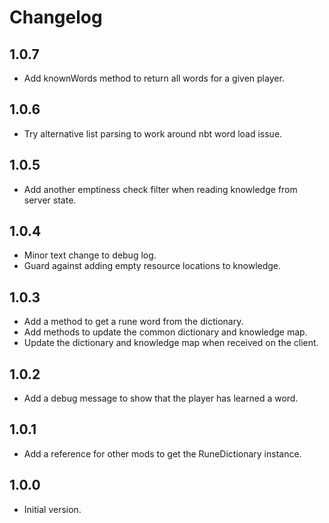# Changelog

## 1.0.7

- Add knownWords method to return all words for a given player.

## 1.0.6

- Try alternative list parsing to work around nbt word load issue.

## 1.0.5

- Add another emptiness check filter when reading knowledge from server state.

## 1.0.4

- Minor text change to debug log.
- Guard against adding empty resource locations to knowledge.

## 1.0.3

- Add a method to get a rune word from the dictionary.
- Add methods to update the common dictionary and knowledge map.
- Update the dictionary and knowledge map when received on the client.

## 1.0.2

- Add a debug message to show that the player has learned a word.

## 1.0.1

- Add a reference for other mods to get the RuneDictionary instance.

## 1.0.0

- Initial version.